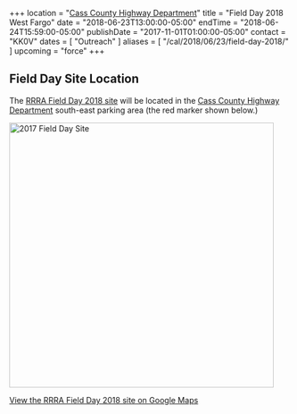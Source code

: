 +++
location = "[Cass County Highway Department](/places/cass-county-highway-department/)"
title = "Field Day 2018 West Fargo"
date = "2018-06-23T13:00:00-05:00"
endTime = "2018-06-24T15:59:00-05:00"
publishDate = "2017-11-01T01:00:00-05:00"
contact = "KK0V"
dates = [ "Outreach" ]
aliases = [ "/cal/2018/06/23/field-day-2018/" ]
upcoming = "force"
+++

## Field Day Site Location

The [RRRA Field Day 2018 site](https://www.google.com/maps/place/46%C2%B052'28.9%22N+96%C2%B055'10.3%22W/@46.8747819,-96.9205021,1303m/data=!3m1!1e3!4m5!3m4!1s0x0:0x0!8m2!3d46.874694!4d-96.919525?hl=en-US) will be located in the
[Cass County Highway Department](/places/cass-county-highway-department/)
south-east parking area (the red marker shown below.)

<a data-flickr-embed="true" href="https://www.flickr.com/photos/147076354@N03/34609732591/in/dateposted-public/" title="2017 Field Day Site"><img src="https://c1.staticflickr.com/5/4172/34609732591_016d02837b_o.jpg" width="474" height="474" alt="2017 Field Day Site"></a><script async src="//embedr.flickr.com/assets/client-code.js" charset="utf-8"></script>

[View the RRRA Field Day 2018 site on Google Maps](https://www.google.com/maps/place/46%C2%B052'28.9%22N+96%C2%B055'10.3%22W/@46.8747819,-96.9205021,1303m/data=!3m1!1e3!4m5!3m4!1s0x0:0x0!8m2!3d46.874694!4d-96.919525?hl=en-US)
